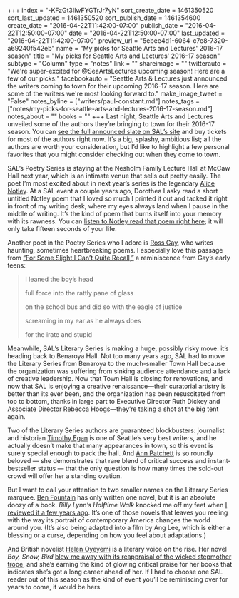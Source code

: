 +++
index = "-KFzGt3IlwFYGTrJr7yN"
sort_create_date = 1461350520
sort_last_updated = 1461350520
sort_publish_date = 1461354600
create_date = "2016-04-22T11:42:00-07:00"
publish_date = "2016-04-22T12:50:00-07:00"
date = "2016-04-22T12:50:00-07:00"
last_updated = "2016-04-22T11:42:00-07:00"
preview_url = "5ebee4d1-6064-c7e8-7320-a69240f542eb"
name = "My picks for Seattle Arts and Lectures' 2016-17 season"
title = "My picks for Seattle Arts and Lectures' 2016-17 season"
subtype = "Column"
type = "notes"
link = ""
shareimage = ""
twitterauto = "We're super-excited for @SeaArtsLectures upcoming season! Here are a few of our picks:"
facebookauto = "Seattle Arts & Lectures just announced the writers coming to town for their upcoming 2016-17 season. Here are some of the writers we're most looking forward to."
make_image_tweet = "False"
notes_byline = ["writers/paul-constant.md"]
notes_tags = ["notes/my-picks-for-seattle-arts-and-lectures-2016-17-season.md"]
notes_about = ""
books = ""
+++
Last night, Seattle Arts and Lectures unveiled some of the authors they’re bringing to town for their 2016-17 season. You can [see the full announced slate on SAL’s site]( http://www.lectures.org/season/) and buy tickets for most of the authors right now. It’s a big, splashy, ambitious list; all the authors are worth your consideration, but I’d like to highlight a few personal favorites that you might consider checking out when they come to town.

SAL’s Poetry Series is staying at the Nesholm Family Lecture Hall at McCaw Hall next year, which is an intimate venue that sells out pretty easily. The poet I’m most excited about in next year’s series is the legendary [Alice Notley]( http://www.poetryfoundation.org/poems-and-poets/poets/detail/alice-notley). At a SAL event a couple years ago, Dorothea Lasky read a short untitled Notley poem that I loved so much I printed it out and tacked it right in front of my writing desk, where my eyes  always land when I pause in the middle of writing. It’s the kind of poem that burns itself into your memory with its rawness. You can [listen to Notley read that poem right here]( https://media.sas.upenn.edu/pennsound/authors/Notley/Buffalo_4-10-87/Notley-Alice_05_All-My-Life_Buffalo_1987.mp3); it will only take fifteen seconds of your life. 

Another poet in the Poetry Series who I adore is [Ross Gay](http://www.lectures.org/season/poetry_series.php?id=446), who writes haunting, sometimes heartbreaking poems. I especially love this passage from [“For Some Slight I Can’t Quite Recall,”]( https://www.poets.org/poetsorg/poem/some-slight-i-cant-quite-recall) a reminiscence from Gay’s early teens:

<blockquote><p> I leaned the boy’s head</p>
<p> full force into the rattly pane of glass</p>
<p> on the school bus and did so with the eagle of justice</p>
<p> screaming in my ear as he always does</p>
<p> for the irate and stupid</p></blockquote>
Meanwhile, SAL’s Literary Series is making a huge, possibly risky move: it’s heading back to Benaroya Hall. Not too many years ago, SAL had to move the Literary Series from Benaroya to the much-smaller Town Hall because the organization was suffering from sinking audience attendance and a lack of creative leadership. Now that Town Hall is closing for renovations, and now that SAL is enjoying a creative renaissance—their curatorial artistry is better than its ever been, and the organization has been resuscitated from top to bottom, thanks in large part to Executive Director Ruth Dickey and Associate Director Rebecca Hoogs—they’re taking a shot at the big tent again.

Two of the Literary Series authors are guaranteed blockbusters: journalist and historian [Timothy Egan]( http://www.lectures.org/season/literary_arts_series.php?id=441) is one of Seattle’s very best writers, and he actually doesn’t make that many appearances in town, so this event is surely special enough to pack the hall. And [Ann Patchett]( http://www.lectures.org/season/literary_arts_series.php?id=440) is so roundly beloved — she demonstrates that rare blend of critical success and instant-bestseller status — that the only question is how many times the sold-out crowd will offer her a standing ovation.

But I want to call your attention to two smaller names on the Literary Series marquee. [Ben Fountain]( http://www.lectures.org/season/literary_arts_series.php?id=443) has only written one novel, but it is an absolute doozy of a book. *Billy Lynn’s Halftime Walk* knocked me off my feet when [I reviewed it a few years ago]( https://medium.com/@paulconstant/enemies-foreign-and-domestic-c42fe3d08b36#.t96mcgw4n). It’s one of those novels that leaves you reeling with the way its portrait of contemporary America changes the world around you. (It’s also being adapted into a film by Ang Lee, which is either a blessing or a curse, depending on how you feel about adaptations.)

And British novelist [Helen Oyeyemi](http://www.lectures.org/season/literary_arts_series.php?id=448) is a literary voice on the rise. Her novel *Boy, Snow, Bird* [blew me away with its reappraisal of the wicked stepmother trope]( https://medium.com/@paulconstant/sympathy-for-the-wicked-stepmother-a7d2f1f7810#.u0kyvew0e), and she’s earning the kind of glowing critical praise for her books that indicates she’s got a long career ahead of her. If I had to choose one SAL reader out of this season as the kind of event you’ll be reminiscing over for years to come, it would be hers.
